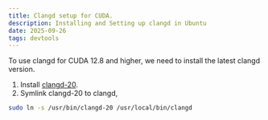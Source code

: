 ```yaml
---
title: Clangd setup for CUDA.
description: Installing and Setting up clangd in Ubuntu 
date: 2025-09-26
tags: devtools
---
```


To use clangd for CUDA 12.8 and higher, we need to install the latest clangd version.

1. Install [clangd-20](https://apt.llvm.org/).
2. Symlink clangd-20 to clangd,

```bash
sudo ln -s /usr/bin/clangd-20 /usr/local/bin/clangd 
```

